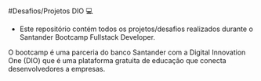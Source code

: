 #Desafios/Projetos DIO :computer:

- Este repositório contém todos os projetos/desafios realizados durante o Santander Bootcamp Fullstack Developer.

O bootcamp é uma parceria do banco Santander com a Digital Innovation One (DIO) que é uma plataforma gratuita de educação que conecta desenvolvedores a empresas.